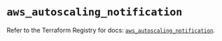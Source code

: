 # `aws_autoscaling_notification`

Refer to the Terraform Registry for docs: [`aws_autoscaling_notification`](https://registry.terraform.io/providers/hashicorp/aws/5.89.0/docs/resources/autoscaling_notification).
